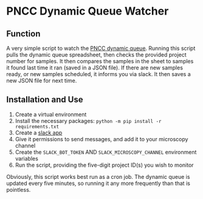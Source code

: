# PNCC Dynamic Queue Watcher
## Function
A very simple script to watch the [PNCC dynamic queue](https://pncc.labworks.org/calendars/dynamic-queue).
Running this script pulls the dynamic queue spreadsheet, then checks the provided project number for samples.
It then compares the samples in the sheet to samples it found last time it ran (saved in a JSON file). If there
are new samples ready, or new samples scheduled, it informs you via slack. It then saves a new JSON file for next time.

## Installation and Use
 1. Create a virtual environment
 2. Install the necessary packages: `python -m pip install -r requirements.txt`
 3. Create a [slack app](https://api.slack.com/start)
 4. Give it permissions to send messages, and add it to your microscopy channel
 5. Create the `SLACK_BOT_TOKEN` AND `SLACK_MICROSCOPY_CHANNEL` environment variables
 6. Run the script, providing the five-digit project ID(s) you wish to monitor

Obviously, this script works best run as a cron job. The dynamic queue is updated every five minutes, so running it any more frequently than that is pointless.